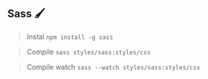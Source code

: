 ## Sass 🖌

> Instal
`npm install -g sass`

> Compile
`sass styles/sass:styles/css`

> Compile watch
`sass --watch styles/sass:styles/css`